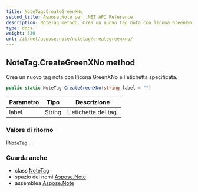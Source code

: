 ```yaml
---
title: NoteTag.CreateGreenXNo
second_title: Aspose.Note per .NET API Reference
description: NoteTag metodo. Crea un nuovo tag nota con licona GreenXNo e letichetta specificata.
type: docs
weight: 530
url: /it/net/aspose.note/notetag/creategreenxno/
---
```

## NoteTag.CreateGreenXNo method

Crea un nuovo tag nota con l'icona GreenXNo e l'etichetta specificata.

```csharp
public static NoteTag CreateGreenXNo(string label = "")
```

| Parametro | Tipo | Descrizione |
| --- | --- | --- |
| label | String | L'etichetta del tag. |

### Valore di ritorno

Il[`NoteTag`](../) .

### Guarda anche

* class [NoteTag](../)
* spazio dei nomi [Aspose.Note](../../notetag/)
* assemblea [Aspose.Note](../../../)


